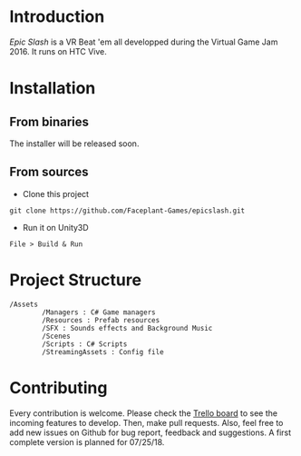 # Introduction

*Epic Slash* is a VR Beat 'em all developped during the Virtual Game Jam 2016. It runs on HTC Vive.


# Installation

## From binaries

The installer will be released soon.

## From sources

- Clone this project
```
git clone https://github.com/Faceplant-Games/epicslash.git
```

- Run it on Unity3D
```
File > Build & Run
```


# Project Structure
```
/Assets
        /Managers : C# Game managers
        /Resources : Prefab resources
        /SFX : Sounds effects and Background Music
        /Scenes
        /Scripts : C# Scripts
        /StreamingAssets : Config file
```
# Contributing

Every contribution is welcome. Please check the [Trello board](https://trello.com/b/clnb9JpQ/epicslash-development) to see the incoming features to develop. Then, make pull requests.
Also, feel free to add new issues on Github for bug report, feedback and suggestions.
A first complete version is planned for 07/25/18.
